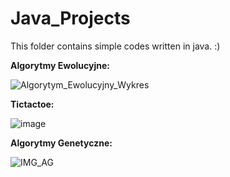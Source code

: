 # Java_Projects
This folder contains simple codes written in java.
:)

**Algorytmy Ewolucyjne:**

![Algorytym_Ewolucyjny_Wykres](https://user-images.githubusercontent.com/72278818/118376380-ee88e380-b5c7-11eb-8fce-7d8b8d0933e8.png)

**Tictactoe:**

![image](https://user-images.githubusercontent.com/72278818/116145532-bcc5e080-a6dd-11eb-95dc-8c717c5dfc39.png)

**Algorytmy Genetyczne:**

![IMG_AG](https://user-images.githubusercontent.com/72278818/116675434-1d873e80-a9a6-11eb-9907-0043ff309d3a.png)
